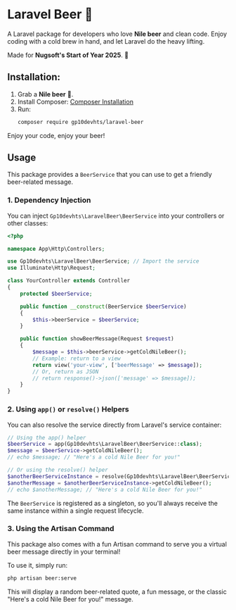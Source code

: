 # Laravel Beer 🍺

A Laravel package for developers who love **Nile beer** and clean code. Enjoy coding with a cold brew in hand, and let Laravel do the heavy lifting.

Made for **Nugsoft's Start of Year 2025**. 🍻

## Installation:
1. Grab a **Nile beer** 🍻.
2. Install Composer: [Composer Installation](https://getcomposer.org)
3. Run:
    ```bash
    composer require gp10devhts/laravel-beer
    ```

Enjoy your code, enjoy your beer!

## Usage

This package provides a `BeerService` that you can use to get a friendly beer-related message.

### 1. Dependency Injection

You can inject `Gp10devhts\LaravelBeer\BeerService` into your controllers or other classes:

```php
<?php

namespace App\Http\Controllers;

use Gp10devhts\LaravelBeer\BeerService; // Import the service
use Illuminate\Http\Request;

class YourController extends Controller
{
    protected $beerService;

    public function __construct(BeerService $beerService)
    {
        $this->beerService = $beerService;
    }

    public function showBeerMessage(Request $request)
    {
        $message = $this->beerService->getColdNileBeer();
        // Example: return to a view
        return view('your-view', ['beerMessage' => $message]);
        // Or, return as JSON
        // return response()->json(['message' => $message]);
    }
}
```

### 2. Using `app()` or `resolve()` Helpers

You can also resolve the service directly from Laravel's service container:

```php
// Using the app() helper
$beerService = app(Gp10devhts\LaravelBeer\BeerService::class);
$message = $beerService->getColdNileBeer();
// echo $message; // "Here's a cold Nile Beer for you!"

// Or using the resolve() helper
$anotherBeerServiceInstance = resolve(Gp10devhts\LaravelBeer\BeerService::class);
$anotherMessage = $anotherBeerServiceInstance->getColdNileBeer();
// echo $anotherMessage; // "Here's a cold Nile Beer for you!"
```

The `BeerService` is registered as a singleton, so you'll always receive the same instance within a single request lifecycle.

### 3. Using the Artisan Command

This package also comes with a fun Artisan command to serve you a virtual beer message directly in your terminal!

To use it, simply run:

```bash
php artisan beer:serve
```

This will display a random beer-related quote, a fun message, or the classic "Here's a cold Nile Beer for you!" message.
